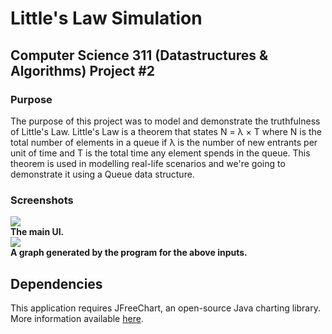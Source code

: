 <h1> Little's Law Simulation </h1>
<h2> Computer Science 311 (Datastructures & Algorithms) Project #2 </h2>
<h3>Purpose</h3>
<p> The purpose of this project was to model and demonstrate the truthfulness of Little's Law. Little's Law is a theorem that states N = &lambda; &times; T where N is the total number of elements in a queue if &lambda; is the number of new entrants per unit of time and T is the total time any element spends in the queue. This theorem is used in modelling real-life scenarios and we're going to demonstrate it using a Queue data structure.
<h3> Screenshots </h3>
<img src="http://www.josephbleau.com/prj2ll.png"><br>
<b>The main UI.</b> <br>

<img src="http://www.josephbleau.com/prj2graph.jpg">
<br><b>A graph generated by the program for the above inputs.</b>
<h2> Dependencies </h2>
This application requires JFreeChart, an open-source Java charting library. More information available <a href="http://www.jfree.org/jfreechart/">here</a>.
